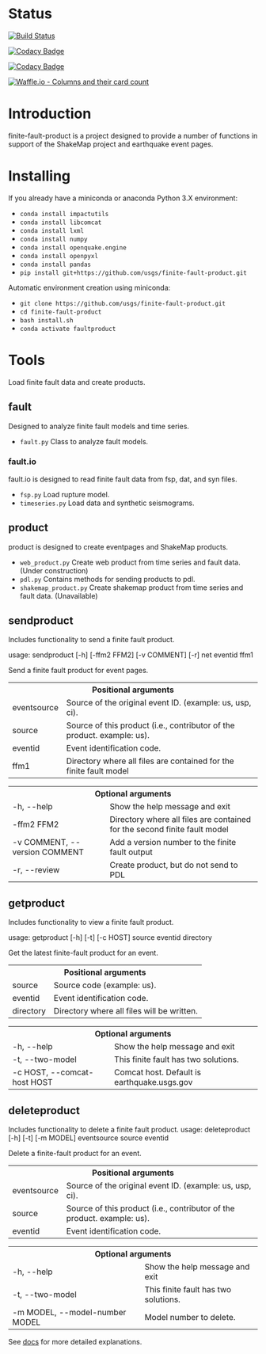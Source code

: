 Status
=======

[![Build Status](https://travis-ci.org/hschovanec-usgs/finite-fault-product.svg?branch=master)](https://travis-ci.org/hschovanec-usgs/finite-fault-product)

[![Codacy Badge](https://api.codacy.com/project/badge/Grade/81d612b63c864f3fb894f4e5bec90b49)](https://www.codacy.com/app/hschovanec-usgs/finite-fault-product?utm_source=github.com&amp;utm_medium=referral&amp;utm_content=hschovanec-usgs/finite-fault-product&amp;utm_campaign=Badge_Grade)

[![Codacy Badge](https://api.codacy.com/project/badge/Coverage/81d612b63c864f3fb894f4e5bec90b49)](https://www.codacy.com/app/hschovanec-usgs/finite-fault-product?utm_source=github.com&utm_medium=referral&utm_content=hschovanec-usgs/finite-fault-product&utm_campaign=Badge_Coverage)

[![Waffle.io - Columns and their card count](https://badge.waffle.io/hschovanec-usgs/finite-fault-product.svg?columns=all)](https://waffle.io/hschovanec-usgs/finite-fault-product)


# Introduction

finite-fault-product is a project designed to provide a number of functions in support of the ShakeMap
project and earthquake event pages.

# Installing

If you already have a miniconda or anaconda Python 3.X environment:

 - `conda install impactutils`
 - `conda install libcomcat`
 - `conda install lxml`
 - `conda install numpy`
 - `conda install openquake.engine`
 - `conda install openpyxl`
 - `conda install pandas`
 - `pip install git+https://github.com/usgs/finite-fault-product.git`
 
 Automatic environment creation using miniconda:
 
 - `git clone https://github.com/usgs/finite-fault-product.git`
 - `cd finite-fault-product`
 - `bash install.sh`
 - `conda activate faultproduct`


# Tools

Load finite fault data and create products.

## fault
Designed to analyze finite fault models and time series.
* `fault.py` Class to analyze fault models.

### fault.io
fault.io is designed to read finite fault data from fsp, dat, and syn files.

 * `fsp.py` Load rupture model.
 * `timeseries.py` Load data and synthetic seismograms.

## product
product is designed to create eventpages and ShakeMap products.
* `web_product.py` Create web product from time series and fault data. (Under construction)
* `pdl.py` Contains methods for sending products to pdl.
* `shakemap_product.py` Create shakemap product from time series and fault data. (Unavailable)

## sendproduct
Includes functionality to send a finite fault product.

usage: sendproduct [-h] [-ffm2 FFM2] [-v COMMENT] [-r] net eventid ffm1

Send a finite fault product for event pages.

<table>
  <tr>
    <th colspan="2">Positional arguments</th>
  </tr>
  <tr>
    <td>eventsource</td>
    <td>Source of the original event ID. (example: us, usp,
                        ci).</td>
  </tr>
  <tr>
    <td>source</td>
    <td>Source of this product (i.e., contributor of the
                        product. example: us).</td>
  </tr>
  <tr>
    <td>eventid</td>
    <td>Event identification code.</td>
  </tr>
  <tr>
    <td>ffm1</td>
    <td>Directory where all files are contained for the finite fault model</td>
  </tr>
</table>

<table>
  <tr>
    <th colspan="2">Optional arguments</th>
  </tr>
  <tr>
    <td>-h, --help</td>
    <td>Show the help message and exit</td>
  </tr>
  <tr>
    <td>-ffm2 FFM2</td>
    <td>Directory where all files are contained for the second finite fault model</td>
  </tr>
  <tr>
    <td>-v COMMENT, --version COMMENT</td>
    <td>Add a version number to the finite fault output</td>
  </tr>
  <tr>
    <td>-r, --review</td>
    <td>Create product, but do not send to PDL</td>
  </tr>
</table>

## getproduct
Includes functionality to view a finite fault product.

usage: getproduct [-h] [-t] [-c HOST] source eventid directory

Get the latest finite-fault product for an event.

<table>
  <tr>
    <th colspan="2">Positional arguments</th>
  </tr>
  <tr>
    <td>source</td>
    <td>Source code (example: us).</td>
  </tr>
  <tr>
    <td>eventid</td>
    <td>Event identification code.</td>
  </tr>
  <tr>
    <td>directory</td>
    <td>Directory where all files will be written.</td>
  </tr>
</table>

<table>
  <tr>
    <th colspan="2">Optional arguments</th>
  </tr>
  <tr>
    <td>-h, --help</td>
    <td>Show the help message and exit</td>
  </tr>
  <tr>
    <td> -t, --two-model</td>
    <td>This finite fault has two solutions.</td>
  </tr>
  <tr>
    <td>-c HOST, --comcat-host HOST</td>
    <td>Comcat host. Default is earthquake.usgs.gov</td>
  </tr>
</table>


## deleteproduct
Includes functionality to delete a finite fault product.
usage: deleteproduct [-h] [-t] [-m MODEL] eventsource source eventid

Delete a finite-fault product for an event.

<table>
  <tr>
    <th colspan="2">Positional arguments</th>
  </tr>
  <tr>
    <td>eventsource</td>
    <td>Source of the original event ID. (example: us, usp,
                        ci).</td>
  </tr>
  <tr>
    <td>source</td>
    <td>Source of this product (i.e., contributor of the
                        product. example: us).</td>
  </tr>
  <tr>
    <td>eventid</td>
    <td>Event identification code.</td>
  </tr>
</table>

<table>
  <tr>
    <th colspan="2">Optional arguments</th>
  </tr>
  <tr>
    <td>-h, --help</td>
    <td>Show the help message and exit</td>
  </tr>
  <tr>
    <td> -t, --two-model</td>
    <td>This finite fault has two solutions.</td>
  </tr>
  <tr>
    <td>-m MODEL, --model-number MODEL</td>
    <td>Model number to delete.</td>
  </tr>
</table>

See [docs](https://github.com/usgs/finite-fault-product/tree/master/docs) for more detailed explanations.
